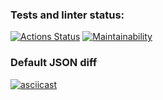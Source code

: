 ### Tests and linter status:
[![Actions Status](https://github.com/bukvoezhka/python-project-lvl2/workflows/hexlet-check/badge.svg)](https://github.com/bukvoezhka/python-project-lvl2/actions)
[![Maintainability](https://api.codeclimate.com/v1/badges/8fc160ac193cabb5e193/maintainability)](https://codeclimate.com/github/bukvoezhka/python-project-lvl2/maintainability)

### Default JSON diff
[![asciicast](https://asciinema.org/a/8CBfOpJNWCkXx8RzNz8k5DNnF.svg)](https://asciinema.org/a/8CBfOpJNWCkXx8RzNz8k5DNnF)

